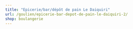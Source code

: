 ```yaml
---
title: "Epicerie/bar/dépôt de pain Le Daiquiri"
url: /goulien/epicerie-bar-depot-de-pain-le-daiquiri-2/
shop: boulangerie
---
```

